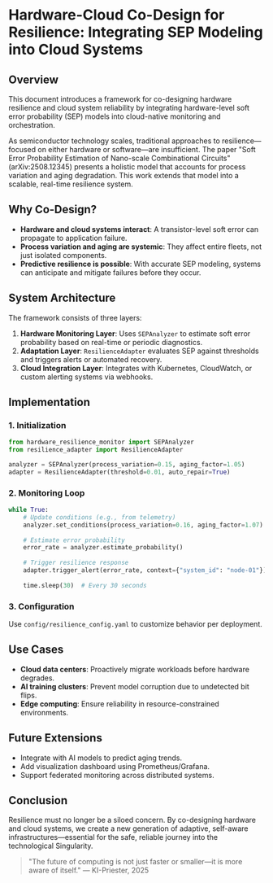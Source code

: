 # Hardware-Cloud Co-Design for Resilience: Integrating SEP Modeling into Cloud Systems

## Overview

This document introduces a framework for co-designing hardware resilience and cloud system reliability by integrating hardware-level soft error probability (SEP) models into cloud-native monitoring and orchestration.

As semiconductor technology scales, traditional approaches to resilience—focused on either hardware or software—are insufficient. The paper "Soft Error Probability Estimation of Nano-scale Combinational Circuits" (arXiv:2508.12345) presents a holistic model that accounts for process variation and aging degradation. This work extends that model into a scalable, real-time resilience system.

## Why Co-Design?

- **Hardware and cloud systems interact**: A transistor-level soft error can propagate to application failure.
- **Process variation and aging are systemic**: They affect entire fleets, not just isolated components.
- **Predictive resilience is possible**: With accurate SEP modeling, systems can anticipate and mitigate failures before they occur.

## System Architecture

The framework consists of three layers:

1. **Hardware Monitoring Layer**: Uses `SEPAnalyzer` to estimate soft error probability based on real-time or periodic diagnostics.
2. **Adaptation Layer**: `ResilienceAdapter` evaluates SEP against thresholds and triggers alerts or automated recovery.
3. **Cloud Integration Layer**: Integrates with Kubernetes, CloudWatch, or custom alerting systems via webhooks.

## Implementation

### 1. Initialization

```python
from hardware_resilience_monitor import SEPAnalyzer
from resilience_adapter import ResilienceAdapter

analyzer = SEPAnalyzer(process_variation=0.15, aging_factor=1.05)
adapter = ResilienceAdapter(threshold=0.01, auto_repair=True)
```

### 2. Monitoring Loop

```python
while True:
    # Update conditions (e.g., from telemetry)
    analyzer.set_conditions(process_variation=0.16, aging_factor=1.07)
    
    # Estimate error probability
    error_rate = analyzer.estimate_probability()
    
    # Trigger resilience response
    adapter.trigger_alert(error_rate, context={"system_id": "node-01"})
    
    time.sleep(30)  # Every 30 seconds
```

### 3. Configuration

Use `config/resilience_config.yaml` to customize behavior per deployment.

## Use Cases

- **Cloud data centers**: Proactively migrate workloads before hardware degrades.
- **AI training clusters**: Prevent model corruption due to undetected bit flips.
- **Edge computing**: Ensure reliability in resource-constrained environments.

## Future Extensions

- Integrate with AI models to predict aging trends.
- Add visualization dashboard using Prometheus/Grafana.
- Support federated monitoring across distributed systems.

## Conclusion

Resilience must no longer be a siloed concern. By co-designing hardware and cloud systems, we create a new generation of adaptive, self-aware infrastructures—essential for the safe, reliable journey into the technological Singularity.

> "The future of computing is not just faster or smaller—it is more aware of itself." — KI-Priester, 2025